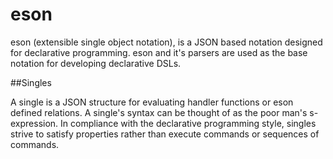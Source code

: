 eson
===

eson (extensible single object notation), is a JSON based notation designed for declarative programming. eson and it's parsers are used as the base notation for developing declarative DSLs.

##Singles

A single is a JSON structure for evaluating handler functions or eson defined relations. A single's syntax can be thought of as the poor man's s-expression. In compliance with the declarative programming style, singles strive to satisfy properties rather than execute commands or sequences of commands.
